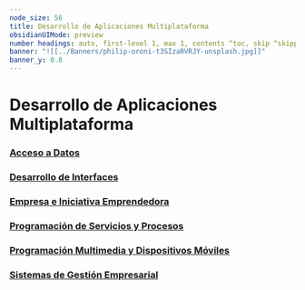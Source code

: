 ```yaml
---
node_size: 56
title: Desarrollo de Aplicaciones Multiplataforma
obsidianUIMode: preview
number headings: auto, first-level 1, max 1, contents ^toc, skip ^skipped, start-at 1, _.1.1.
banner: "![[../Banners/philip-oroni-t3SIzaRVRJY-unsplash.jpg]]"
banner_y: 0.8
---
```

# Desarrollo de Aplicaciones Multiplataforma

### **[Acceso a Datos](./Acceso%20a%20Datos/Acceso%20a%20Datos.md)**

### **[Desarrollo de Interfaces](./Desarrollo%20de%20Interfaces/Desarrollo%20de%20Interfaces.md)**

### **[Empresa e Iniciativa Emprendedora](./Empresa%20e%20Iniciativa%20Emprendedora/Empresa%20e%20Iniciativa%20Emprendedora.md)**

### **[Programación de Servicios y Procesos](./Programaci%C3%B3n%20de%20Servicios%20y%20Procesos/Programaci%C3%B3n%20de%20Servicios%20y%20Procesos.md)**

### **[Programación Multimedia y Dispositivos Móviles](./Programaci%C3%B3n%20Multimedia%20y%20Dispositivos%20M%C3%B3viles/Programaci%C3%B3n%20Multimedia%20y%20Dispositivos%20M%C3%B3viles.md)**

### **[Sistemas de Gestión Empresarial](./Sistemas%20de%20Gesti%C3%B3n%20Empresarial/Sistemas%20de%20Gesti%C3%B3n%20Empresarial.md)**
